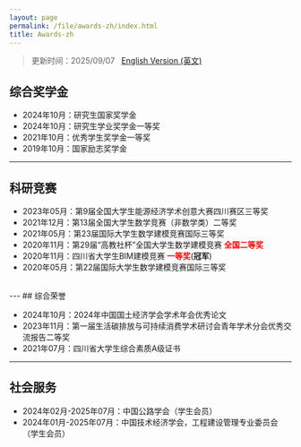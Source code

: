 ```yaml
---
layout: page
permalink: /file/awards-zh/index.html
title: Awards-zh
---
```


> 更新时间：2025/09/07 &nbsp; [English Version (英文)](https://longyistar.github.io/awards/)

## 综合奖学金

- 2024年10月：研究生国家奖学金
- 2024年10月：研究生学业奖学金一等奖
- 2021年10月：优秀学生奖学金一等奖
- 2019年10月：国家励志奖学金
---
## 科研竞赛

- 2023年05月：第9届全国大学生能源经济学术创意大赛四川赛区三等奖
- 2021年12月：第13届全国大学生数学竞赛（非数学类）二等奖
- 2021年05月：第23届国际大学生数学建模竞赛国际三等奖
- 2020年11月：第29届“高教社杯”全国大学生数学建模竞赛 **<font color='red'>全国二等奖</font>**
- 2020年11月：四川省大学生BIM建模竞赛 **<font color='red'>一等奖</font>**(**冠军**)
- 2020年05月：第22届国际大学生数学建模竞赛国际三等奖
<br>
---
## 综合荣誉

- 2024年10月：2024年中国国土经济学会学术年会优秀论文
- 2023年11月：第一届生活碳排放与可持续消费学术研讨会青年学术分会优秀交流报告二等奖
- 2021年07月：四川省大学生综合素质A级证书
---
## 社会服务

- 2024年02月-2025年07月：中国公路学会（学生会员）
- 2024年01月-2025年07月：中国技术经济学会，工程建设管理专业委员会（学生会员）
<br>

